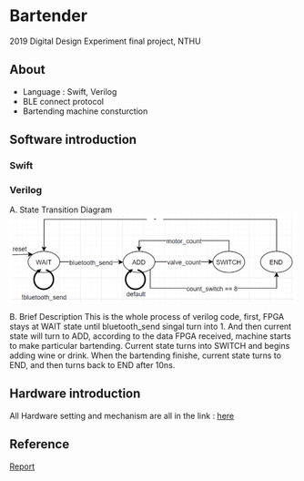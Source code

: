 # Bartender
2019 Digital Design Experiment final project, NTHU

## About 
* Language : Swift, Verilog
* BLE connect protocol
* Bartending machine consturction

## Software introduction

### Swift


### Verilog
A. State Transition Diagram
![image](https://github.com/ChristianLin0420/Bartender/blob/master/Screen%20Shot%202020-01-28%20at%2017.07.19.png)

B. Brief Description
This is the whole process of verilog code, first, FPGA stays at WAIT state until bluetooth_send singal turn into 1.
And then current state will turn to ADD, according to the data FPGA received, machine starts to make particular bartending.
Current state turns into SWITCH and begins adding wine or drink. When the bartending finishe, current state turns to END, and then turns back to END after 10ns.

## Hardware introduction
All Hardware setting and mechanism are all in the link : [here](https://hackmd.io/@BJLin-0420/ryrsOdxAH)

## Reference
[Report](https://github.com/ChristianLin0420/Bartender/blob/master/Team26_Final_Project_Report.pdf)
